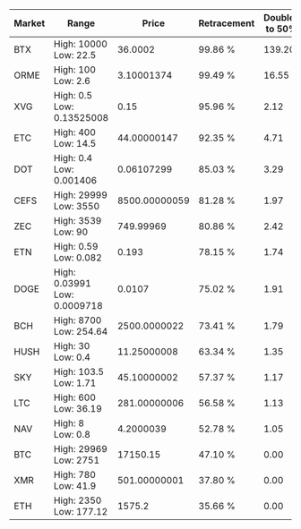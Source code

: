 | Market | Range | Price| Retracement | Doubles to 50% |
| --- | --- | --- | --- | --- |
| BTX | High: 10000<br />Low: 22.5 | 36.0002 | 99.86 % | 139.20 |
| ORME | High: 100<br />Low: 2.6 | 3.10001374 | 99.49 % | 16.55 |
| XVG | High: 0.5<br />Low: 0.13525008 | 0.15 | 95.96 % | 2.12 |
| ETC | High: 400<br />Low: 14.5 | 44.00000147 | 92.35 % | 4.71 |
| DOT | High: 0.4<br />Low: 0.001406 | 0.06107299 | 85.03 % | 3.29 |
| CEFS | High: 29999<br />Low: 3550 | 8500.00000059 | 81.28 % | 1.97 |
| ZEC | High: 3539<br />Low: 90 | 749.99969 | 80.86 % | 2.42 |
| ETN | High: 0.59<br />Low: 0.082 | 0.193 | 78.15 % | 1.74 |
| DOGE | High: 0.03991<br />Low: 0.0009718 | 0.0107 | 75.02 % | 1.91 |
| BCH | High: 8700<br />Low: 254.64 | 2500.0000022 | 73.41 % | 1.79 |
| HUSH | High: 30<br />Low: 0.4 | 11.25000008 | 63.34 % | 1.35 |
| SKY | High: 103.5<br />Low: 1.71 | 45.10000002 | 57.37 % | 1.17 |
| LTC | High: 600<br />Low: 36.19 | 281.00000006 | 56.58 % | 1.13 |
| NAV | High: 8<br />Low: 0.8 | 4.2000039 | 52.78 % | 1.05 |
| BTC | High: 29969<br />Low: 2751 | 17150.15 | 47.10 % | 0.00 |
| XMR | High: 780<br />Low: 41.9 | 501.00000001 | 37.80 % | 0.00 |
| ETH | High: 2350<br />Low: 177.12 | 1575.2 | 35.66 % | 0.00 |
